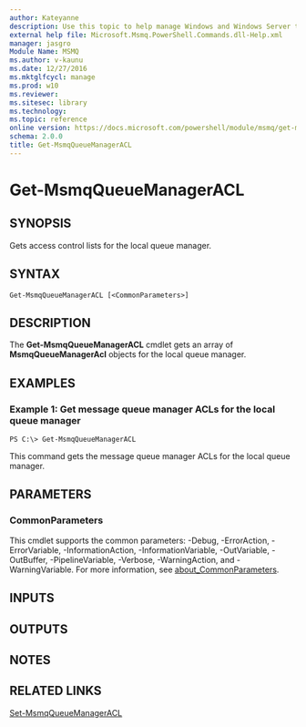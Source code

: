 ```yaml
---
author: Kateyanne
description: Use this topic to help manage Windows and Windows Server technologies with Windows PowerShell.
external help file: Microsoft.Msmq.PowerShell.Commands.dll-Help.xml
manager: jasgro
Module Name: MSMQ
ms.author: v-kaunu
ms.date: 12/27/2016
ms.mktglfcycl: manage
ms.prod: w10
ms.reviewer: 
ms.sitesec: library
ms.technology: 
ms.topic: reference
online version: https://docs.microsoft.com/powershell/module/msmq/get-msmqqueuemanageracl?view=windowsserver2022-ps&wt.mc_id=ps-gethelp
schema: 2.0.0
title: Get-MsmqQueueManagerACL
---
```


# Get-MsmqQueueManagerACL

## SYNOPSIS
Gets access control lists for the local queue manager.

## SYNTAX

```
Get-MsmqQueueManagerACL [<CommonParameters>]
```

## DESCRIPTION
The **Get-MsmqQueueManagerACL** cmdlet gets an array of **MsmqQueueManagerAcl** objects for the local queue manager.

## EXAMPLES

### Example 1: Get message queue manager ACLs for the local queue manager
```
PS C:\> Get-MsmqQueueManagerACL
```

This command gets the message queue manager ACLs for the local queue manager.

## PARAMETERS

### CommonParameters
This cmdlet supports the common parameters: -Debug, -ErrorAction, -ErrorVariable, -InformationAction, -InformationVariable, -OutVariable, -OutBuffer, -PipelineVariable, -Verbose, -WarningAction, and -WarningVariable. For more information, see [about_CommonParameters](https://go.microsoft.com/fwlink/?LinkID=113216).

## INPUTS

## OUTPUTS

## NOTES

## RELATED LINKS

[Set-MsmqQueueManagerACL](./Set-MsmqQueueManagerACL.md)

